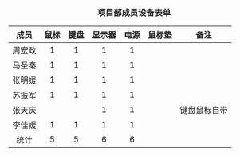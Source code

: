 ### <center> 项目部成员设备表单 </center>
成员| 鼠标 | 键盘 | 显示器 | 电源 | 鼠标垫 | 备注 |
:-: | :-: | :-: | :-: | :-: | :-: | :-: |
周宏政 | 1 | 1 | 1 | 1 | |	
马圣秦   | 1 | 1 | 1 | 1 |  |	
张明媛 | 1 | 1 | 1 | 1 |  |	
苏振军 | 1 | 1 | 1 | 1|   |	
张天庆 |   |   | 1 | 1 |   |	键盘鼠标自带
李佳媛 | 1  | 1  | 1 | 1 |   |	
统计   | 5 | 5	| 6	| 6 ||										
